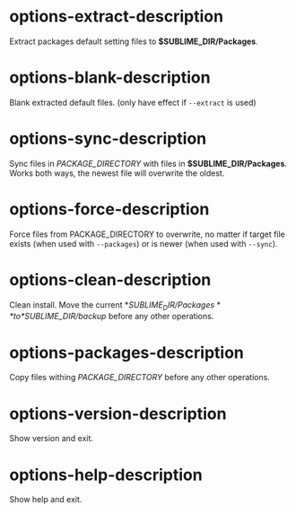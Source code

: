 # options-extract-description
Extract packages default setting files to **$SUBLIME_DIR/Packages**.

# options-blank-description
Blank extracted default files. (only have effect if `--extract` is used)

# options-sync-description
Sync files in *PACKAGE_DIRECTORY* with files in **$SUBLIME_DIR/Packages**.
Works both ways, the newest file will overwrite the oldest.

# options-force-description
Force files from PACKAGE_DIRECTORY to overwrite,
no matter if target file exists (when used with `--packages`) 
or is newer (when used with `--sync`).

# options-clean-description
Clean install. Move the current **$SUBLIME_DIR/Packages** to *$SUBLIME_DIR/backup* before any other operations.  

# options-packages-description
Copy files withing *PACKAGE_DIRECTORY* before any other operations.  


# options-version-description
Show version and exit.

# options-help-description
Show help and exit.
